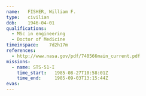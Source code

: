 ```yaml
---
name:	FISHER, William F.
type:	civilian
dob:	1946-04-01
qualifications:
  - MSc in engineering
  - Doctor of Medicine
timeinspace:	7d2h17m
references:
  - http://www.nasa.gov/pdf/740566main_current.pdf
missions:
  - name: STS-51-I
    time_start:   1985-08-27T10:58:01Z
    time_end:     1985-09-03T13:15:44Z
evas:
---
```

